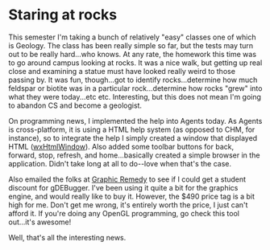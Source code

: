 # Staring at rocks

This semester I'm taking a bunch of relatively "easy" classes one of which is Geology. The class has been really simple so far, but the tests may turn out to be really hard...who knows. At any rate, the homework this time was to go around campus looking at rocks. It was a nice walk, but getting up real close and examining a statue must have looked really weird to those passing by. It was fun, though...got to identify rocks...determine how much feldspar or biotite was in a particular rock...determine how rocks "grew" into what they were today...etc etc. Interesting, but this does not mean I'm going to abandon CS and become a geologist.

On programming news, I implemented the help into Agents today. As Agents is cross-platform, it is using a HTML help system (as opposed to CHM, for instance), so to integrate the help I simply created a window that displayed HTML ([wxHtmlWindow](http://www.wxwidgets.org/manuals/2.4.2/wx212.htm)). Also added some toolbar buttons for back, forward, stop, refresh, and home...basically created a simple browser in the application. Didn't take long at all to do--love when that's the case.

Also emailed the folks at [Graphic Remedy](http://www.gremedy.com/) to see if I could get a student discount for gDEBugger. I've been using it quite a bit for the graphics engine, and would really like to buy it. However, the $490 price tag is a bit high for me. Don't get me wrong, it's entirely worth the price, I just can't afford it. If you're doing any OpenGL programming, go check this tool out...it's awesome!

Well, that's all the interesting news.
